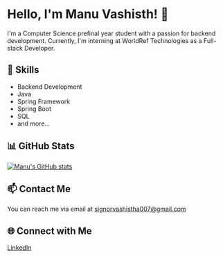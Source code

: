 # Hello, I'm Manu Vashisth! 👋

I'm a Computer Science prefinal year student with a passion for backend development. Currently, I'm interning at WorldRef Technologies as a Full-stack Developer.

## 🔧 Skills

- Backend Development
- Java
- Spring Framework
- Spring Boot
- SQL
- and more...

## 📊 GitHub Stats

[![Manu's GitHub stats](https://github-readme-stats.vercel.app/api?username=your-github-username&show_icons=true&theme=radical)](https://github.com/your-github-username)

## 📫 Contact Me

You can reach me via email at signorvashistha007@gmail.com

## 🌐 Connect with Me

[LinkedIn](https://www.linkedin.com/in/manu-vashisth-9366b2219/)
